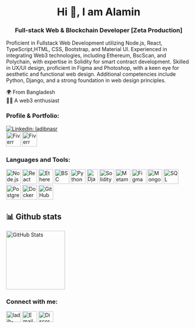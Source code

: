   <h1 align="center">Hi 👋, I am Alamin</h1>
<h3 align="center">Full-stack Web & Blockchain Developer [Zeta Production]</h3>

Proficient in Fullstack Web Development utilizing Node.js, React, TypeScript,HTML, CSS, Bootstrap, and Material UI. Experienced in integrating Web3 technologies, including  Ethereum, BscScan, and Polychain, with expertise in Solidity for smart contract development. Skilled in UX/UI design, proficient in Figma and Photoshop, with a keen eye for aesthetic and functional web design. Additional competencies include Python, Django, and a strong foundation in web design principles.

🌍 From Bangladesh  
🏃‍♂️ A web3 enthusiast
<h3 align="left">Profile & Portfolio:</h3>

[![Linkedin: ladibnasr](https://img.shields.io/badge/-Alamin%20Hossen-blue?style=flat-square&logo=Linkedin&logoColor=white&link=https://www.linkedin.com/in/alamin-hossen-4a1711206/)](https://www.linkedin.com/in/alamin-hossen-4a1711206/)
<br/>
<a href="https://www.fiverr.com/alaminprogramer" target="_blank" style="text-decoration: none;">
    <img src="https://github.com/Full-stack-Web-Dev-BD/Full-stack-Web-Dev-BD/assets/60449971/76d36e87-fdda-4576-bd25-db2297d41594" alt="Fiverr" width="40" height="40">
</a>
<a href="https://www.upwork.com/freelancers/shakhawat1" target="_blank" style="text-decoration: none;">
    <img src="https://github.com/Full-stack-Web-Dev-BD/Full-stack-Web-Dev-BD/assets/60449971/c770434a-4142-4787-aa7b-2bde98e8b12d" alt="Fiverr" width="40" height="40">
</a>

 


<h3 align="left">Languages and Tools:</h3>
<p align="left"> 
  <img src="https://www.vectorlogo.zone/logos/nodejs/nodejs-icon.svg" alt="Node.js" width="40" height="40"/>
  <img src="https://www.vectorlogo.zone/logos/reactjs/reactjs-icon.svg" alt="React" width="40" height="40"/>
  <img src="https://github.com/Full-stack-Web-Dev-BD/Full-stack-Web-Dev-BD/assets/60449971/65a59c7a-bdc8-4085-a8cf-a010a896f35b" alt="Ethereum" width="40" height="40"/>
  <img src="https://github.com/Full-stack-Web-Dev-BD/Full-stack-Web-Dev-BD/assets/60449971/7937fa39-ae3a-4d7e-a288-722447df8c56" alt="BSC" width="40" height="40"/>
  <img src="https://www.vectorlogo.zone/logos/python/python-icon.svg" alt="Python" width="40" height="40"/>
  <img src="https://github.com/Full-stack-Web-Dev-BD/Full-stack-Web-Dev-BD/assets/60449971/cef1ecf4-716c-455d-8579-66a76a34a887" alt="Django" width="30" height="40"/>
  <img src="https://github.com/Full-stack-Web-Dev-BD/Full-stack-Web-Dev-BD/assets/60449971/005d29f6-b781-4b96-9104-5cb16a4fec91" alt="Solidity" width="40" height="40"/>
  <img src="https://github.com/Full-stack-Web-Dev-BD/Full-stack-Web-Dev-BD/assets/60449971/fe672f4c-1ef6-4e25-a1ed-4124b1a7c9a8" alt="Metamask" width="40" height="40"/>
  <img src="https://www.vectorlogo.zone/logos/figma/figma-icon.svg" alt="Figma" width="40" height="40"/>
  <img src="https://www.vectorlogo.zone/logos/mongodb/mongodb-icon.svg" alt="MongoDB" width="40" height="40"/>
  <img src="https://www.vectorlogo.zone/logos/sqlite/sqlite-icon.svg" alt="SQL" width="40" height="40"/>
  <img src="https://www.vectorlogo.zone/logos/postgresql/postgresql-icon.svg" alt="PostgreSQL" width="40" height="40"/>
  <img src="https://www.vectorlogo.zone/logos/docker/docker-icon.svg" alt="Docker" width="40" height="40"/>
  <img src="https://www.vectorlogo.zone/logos/github/github-icon.svg" alt="GitHub" width="40" height="40"/>
</p>

## 📊 Github stats
<img src="https://github-readme-stats.vercel.app/api?username=Full-stack-Web-Dev-BD&show_icons=true&bg_color=ffea00&title_color=000000&text_color=000000&icon_color=ff0000&hide_border=true&count_private=true" alt="GitHub Stats" height="160" />

<h3 align="left">Connect with me:</h3>
<p align="left">
  <a href="https://www.linkedin.com/in/alamin-hossen-4a1711206/" target="blank"><img align="center" src="https://raw.githubusercontent.com/rahuldkjain/github-profile-readme-generator/master/src/images/icons/Social/linked-in-alt.svg" alt="ladib-nasr" height="30" width="40" /></a>
  <a href="mailto:alaminprogramerr@gmail.com" target="_blank"><img align="center" src="https://github.com/Full-stack-Web-Dev-BD/Full-stack-Web-Dev-BD/assets/60449971/c1ffb248-f9f9-4293-9fcf-5c4265fb4bc0" alt="Email" height="30" width="40" /></a>
  <a href="https://discord.com/users/YourUserID" target="_blank"><img align="center" src="https://raw.githubusercontent.com/rahuldkjain/github-profile-readme-generator/master/src/images/icons/Social/discord.svg" alt="Discord" height="30" width="40" /></a>
</p>



